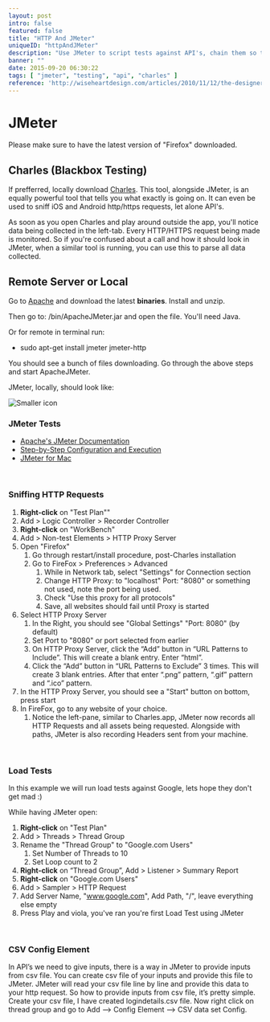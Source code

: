 ```yaml
---
layout: post
intro: false
featured: false
title: "HTTP And JMeter"
uniqueID: "httpAndJMeter"
description: "Use JMeter to script tests against API's, chain them so they actually resemble a real request."
banner: ""
date: 2015-09-20 06:30:22
tags: [ "jmeter", "testing", "api", "charles" ]
reference: 'http://wiseheartdesign.com/articles/2010/11/12/the-designers-guide-to-the-osx-command-prompt/'
---
```


# JMeter

Please make sure to have the latest version of "Firefox" downloaded.

## Charles (Blackbox Testing)

If prefferred, locally download [Charles](http://www.charlesproxy.com/download/). This tool, alongside JMeter, is an equally powerful tool that tells you what exactly is going on. It can even be used to sniff iOS and Android http/https requests, let alone API's.  

As soon as you open Charles and play around outside the app, you'll notice data being collected in the left-tab. Every HTTP/HTTPS request being made is monitored. So if you're confused about a call and how it should look in JMeter, when a similar tool is running, you can use this to parse all data collected.

## Remote Server or Local

Go to [Apache](http://jmeter.apache.org/download_jmeter.cgi) and download the latest **binaries**. Install and unzip.

Then go to: /bin/ApacheJMeter.jar and open the file. You'll need Java.

Or for remote in terminal run:

* sudo apt-get install jmeter jmeter-http

You should see a bunch of files downloading. Go through the above steps and start ApacheJMeter.

JMeter, locally, should look like:  

![Smaller icon](http://4.bp.blogspot.com/-yMoHp5V2BsE/T-oewRnXeII/AAAAAAAABrA/XXb44Y7jLcg/s1600/jmeter.png)

### JMeter Tests

* [Apache's JMeter Documentation](http://jmeter.apache.org/usermanual/build-web-test-plan.html)  
* [Step-by-Step Configuration and Execution](http://jmeter.apache.org/usermanual/jmeter_proxy_step_by_step.pdf)  
* [JMeter for Mac](http://www.anujgakhar.com/2010/06/23/stress-testing-your-website-with-apache-jmeter/)  

<br/>

### Sniffing HTTP Requests

1. **Right-click** on "Test Plan""
2. Add > Logic Controller > Recorder Controller
3. **Right-click** on "WorkBench"
4. Add > Non-test Elements > HTTP Proxy Server
5. Open "Firefox"
	1. Go through restart/install procedure, post-Charles installation
	2. Go to FireFox > Preferences > Advanced
		1. While in Network tab, select "Settings" for Connection section
		2. Change HTTP Proxy: to "localhost" Port: "8080" or something not used, note the port being used.
		3. Check "Use this proxy for all protocols"
		4. Save, all websites should fail until Proxy is started
6. Select HTTP Proxy Server
	1. In the Right, you should see "Global Settings" "Port: 8080" (by default)
	2. Set Port to "8080" or port selected from earlier
	3. On HTTP Proxy Server, click the “Add” button in “URL Patterns to Include”. This will create a blank entry. Enter “html”.
	4. Click the “Add” button in “URL Patterns to Exclude” 3 times. This will create 3 blank entries. After that enter “.png” pattern, “.gif” pattern and “.ico” pattern.
7. In the HTTP Proxy Server, you should see a "Start" button on bottom, press start
8. In FireFox, go to any website of your choice.
	1. Notice the left-pane, similar to Charles.app, JMeter now records all HTTP Requests and all assets being requested. Alongside with paths, JMeter is also recording Headers sent from your machine.

<br/>

### Load Tests

In this example we will run load tests against Google, lets hope they don't get mad :)  

While having JMeter open:

1. **Right-click** on "Test Plan"
2. Add > Threads > Thread Group
3. Rename the "Thread Group" to "Google.com Users"
	1. Set Number of Threads to 10
	2. Set Loop count to 2
4. **Right-click** on “Thread Group”, Add > Listener > Summary Report
5. **Right-click** on "Google.com Users"
6. Add > Sampler > HTTP Request
7. Add Server Name, "www.google.com", Add Path, "/", leave everything else empty
8. Press Play and viola, you've ran you're first Load Test using JMeter

<br/>

### CSV Config Element

In API’s we need to give inputs, there is a way in JMeter to provide inputs from csv file. You can create csv file of your inputs and provide this file to JMeter. JMeter will read your csv file line by line and provide this data to your http request. So how to provide inputs from csv file, it’s pretty simple. Create your csv file, I have created logindetails.csv file. Now right click on thread group and go to Add –> Config Element –> CSV data set Config.
